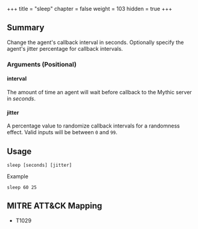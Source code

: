 +++
title = "sleep"
chapter = false
weight = 103
hidden = true
+++

## Summary
Change the agent's callback interval in seconds. Optionally specify the agent's jitter percentage for callback intervals.

### Arguments (Positional)
#### interval 
The amount of time an agent will wait before callback to the Mythic server in _seconds_.

#### jitter
A percentage value to randomize callback intervals for a randomness effect. Valid inputs will be between `0` and `99`.

## Usage
```
sleep [seconds] [jitter]
```
Example
```
sleep 60 25
```


## MITRE ATT&CK Mapping

- T1029
